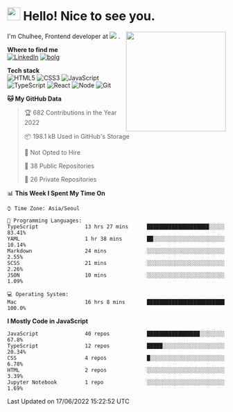 <h1><img src="https://emojis.slackmojis.com/emojis/images/1531849430/4246/blob-sunglasses.gif?1531849430" width="30"/> Hello! Nice to see you.</h1>
<img align='right' src="https://media.giphy.com/media/M9gbBd9nbDrOTu1Mqx/giphy.gif" width="230">
<p> 
  I'm Chulhee, Frontend developer at 
  <picture>
    <source srcset="https://user-images.githubusercontent.com/39752259/171427454-e07abb6f-2fac-4df5-ae35-354ca7b98a07.png" media="(prefers-color-scheme: dark)">
    <img src="https://user-images.githubusercontent.com/39752259/171427563-c39f16d4-579e-40a6-a908-0bdc2675a160.png">
  </picture>. 
</p>

**Where to find me**  
[![LinkedIn](https://img.shields.io/badge/-LinkedIn-blue?style=flat-square&logo=linkedin)](https://www.linkedin.com/in/chulhee-jang)
[![bolg](https://img.shields.io/badge/-BLOG-lightgrey?style=flat-square)](https://jcon.tistory.com)

**Tech stack**  
![HTML5](https://img.shields.io/badge/-HTML5-F05032?style=flat-square&logo=html5&logoColor=ffffff)
![CSS3](https://img.shields.io/badge/-CSS3-007ACC?style=flat-square&logo=css3)
![JavaScript](https://img.shields.io/badge/-JavaScript-%23F7DF1C?style=flat-square&logo=javascript&logoColor=000000&labelColor=%23F7DF1C&color=%23FFCE5A)
![TypeScript](https://img.shields.io/badge/-TypeScript-007ACC?style=flat-square&logo=typescript&logoColor=white)
![React](https://img.shields.io/badge/-React-222222?style=flat-square&logo=react)
![Node](https://img.shields.io/badge/-Nodejs-43853d?style=flat-square&logo=Node.js&logoColor=white)
![Git](https://img.shields.io/badge/-Git-F05032?style=flat-square&logo=git&logoColor=ffffff)

<!--START_SECTION:waka-->
**🐱 My GitHub Data** 

> 🏆 682 Contributions in the Year 2022
 > 
> 📦 198.1 kB Used in GitHub's Storage 
 > 
> 🚫 Not Opted to Hire
 > 
> 📜 38 Public Repositories 
 > 
> 🔑 26 Private Repositories  
 > 
📊 **This Week I Spent My Time On** 

```text
⌚︎ Time Zone: Asia/Seoul

💬 Programming Languages: 
TypeScript               13 hrs 27 mins      ████████████████████░░░░░   83.41% 
YAML                     1 hr 38 mins        ██░░░░░░░░░░░░░░░░░░░░░░░   10.14% 
Markdown                 24 mins             ░░░░░░░░░░░░░░░░░░░░░░░░░   2.55% 
SCSS                     21 mins             ░░░░░░░░░░░░░░░░░░░░░░░░░   2.26% 
JSON                     10 mins             ░░░░░░░░░░░░░░░░░░░░░░░░░   1.09%

💻 Operating System: 
Mac                      16 hrs 8 mins       █████████████████████████   100.0%

```

**I Mostly Code in JavaScript** 

```text
JavaScript               40 repos            █████████████████░░░░░░░░   67.8% 
TypeScript               12 repos            █████░░░░░░░░░░░░░░░░░░░░   20.34% 
CSS                      4 repos             █░░░░░░░░░░░░░░░░░░░░░░░░   6.78% 
HTML                     2 repos             ░░░░░░░░░░░░░░░░░░░░░░░░░   3.39% 
Jupyter Notebook         1 repo              ░░░░░░░░░░░░░░░░░░░░░░░░░   1.69%

```



 Last Updated on 17/06/2022 15:22:52 UTC
<!--END_SECTION:waka-->
